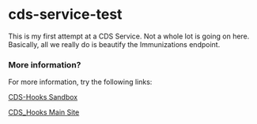 # cds-service-test
This is my first attempt at a CDS Service. Not a whole lot is going on here. Basically, all we really do is beautify the Immunizations endpoint.


### More information?
For more information, try the following links:

[CDS-Hooks Sandbox](sandbox.cds-hooks.org "CDS-Hooks Sandbox")

[CDS_Hooks Main Site](https://cds-hooks.org)
